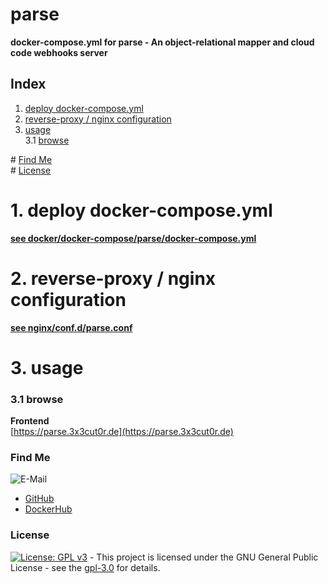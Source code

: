 # parse

**docker-compose.yml for parse - An object-relational mapper and cloud code webhooks server**  

## Index

1. [deploy docker-compose.yml](#deploy)  
2. [reverse-proxy / nginx configuration](#reverse-proxy)  
3. [usage](#usage)  
  3.1 [browse](#browse)  

\# [Find Me](#findme)  
\# [License](#license)  

# 1. deploy docker-compose.yml <a name="deploy"></a>  
**[see docker/docker-compose/parse/docker-compose.yml](https://github.com/3x3cut0r/vps/blob/main/docker/docker-compose/parse/docker-compose.yml)**  

# 2. reverse-proxy / nginx configuration <a name="reverse-proxy"></a>  
**[see nginx/conf.d/parse.conf](https://github.com/3x3cut0r/vps/blob/main/nginx/conf.d/parse.conf)**  

# 3. usage <a name="usage"></a>  

### 3.1 browse <a name="browse"></a>  
**Frontend**  
[https://parse.3x3cut0r.de](https://parse.3x3cut0r.de)  

### Find Me <a name="findme"></a>

![E-Mail](https://img.shields.io/badge/E--Mail-executor55%40gmx.de-red)
* [GitHub](https://github.com/3x3cut0r)
* [DockerHub](https://hub.docker.com/u/3x3cut0r)

### License <a name="license"></a>

[![License: GPL v3](https://img.shields.io/badge/License-GPLv3-blue.svg)](https://www.gnu.org/licenses/gpl-3.0) - This project is licensed under the GNU General Public License - see the [gpl-3.0](https://www.gnu.org/licenses/gpl-3.0.en.html) for details.
